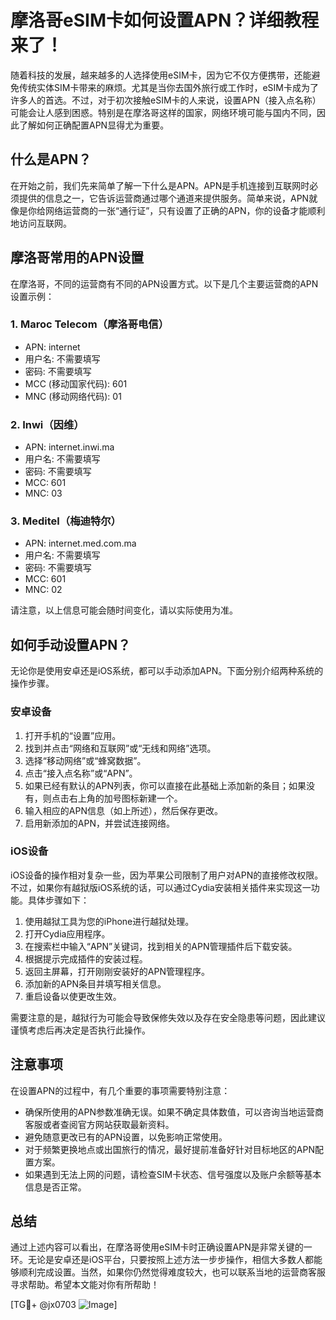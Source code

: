 # 摩洛哥eSIM卡如何设置APN？详细教程来了！

随着科技的发展，越来越多的人选择使用eSIM卡，因为它不仅方便携带，还能避免传统实体SIM卡带来的麻烦。尤其是当你去国外旅行或工作时，eSIM卡成为了许多人的首选。不过，对于初次接触eSIM卡的人来说，设置APN（接入点名称）可能会让人感到困惑。特别是在摩洛哥这样的国家，网络环境可能与国内不同，因此了解如何正确配置APN显得尤为重要。

## 什么是APN？

在开始之前，我们先来简单了解一下什么是APN。APN是手机连接到互联网时必须提供的信息之一，它告诉运营商通过哪个通道来提供服务。简单来说，APN就像是你给网络运营商的一张“通行证”，只有设置了正确的APN，你的设备才能顺利地访问互联网。

## 摩洛哥常用的APN设置

在摩洛哥，不同的运营商有不同的APN设置方式。以下是几个主要运营商的APN设置示例：

### 1. Maroc Telecom（摩洛哥电信）
- APN: internet
- 用户名: 不需要填写
- 密码: 不需要填写
- MCC (移动国家代码): 601
- MNC (移动网络代码): 01

### 2. Inwi（因维）
- APN: internet.inwi.ma
- 用户名: 不需要填写
- 密码: 不需要填写
- MCC: 601
- MNC: 03

### 3. Meditel（梅迪特尔）
- APN: internet.med.com.ma
- 用户名: 不需要填写
- 密码: 不需要填写
- MCC: 601
- MNC: 02

请注意，以上信息可能会随时间变化，请以实际使用为准。

## 如何手动设置APN？

无论你是使用安卓还是iOS系统，都可以手动添加APN。下面分别介绍两种系统的操作步骤。

### 安卓设备

1. 打开手机的“设置”应用。
2. 找到并点击“网络和互联网”或“无线和网络”选项。
3. 选择“移动网络”或“蜂窝数据”。
4. 点击“接入点名称”或“APN”。
5. 如果已经有默认的APN列表，你可以直接在此基础上添加新的条目；如果没有，则点击右上角的加号图标新建一个。
6. 输入相应的APN信息（如上所述），然后保存更改。
7. 启用新添加的APN，并尝试连接网络。

### iOS设备

iOS设备的操作相对复杂一些，因为苹果公司限制了用户对APN的直接修改权限。不过，如果你有越狱版iOS系统的话，可以通过Cydia安装相关插件来实现这一功能。具体步骤如下：

1. 使用越狱工具为您的iPhone进行越狱处理。
2. 打开Cydia应用程序。
3. 在搜索栏中输入“APN”关键词，找到相关的APN管理插件后下载安装。
4. 根据提示完成插件的安装过程。
5. 返回主屏幕，打开刚刚安装好的APN管理程序。
6. 添加新的APN条目并填写相关信息。
7. 重启设备以使更改生效。

需要注意的是，越狱行为可能会导致保修失效以及存在安全隐患等问题，因此建议谨慎考虑后再决定是否执行此操作。

## 注意事项

在设置APN的过程中，有几个重要的事项需要特别注意：

- 确保所使用的APN参数准确无误。如果不确定具体数值，可以咨询当地运营商客服或者查阅官方网站获取最新资料。
- 避免随意更改已有的APN设置，以免影响正常使用。
- 对于频繁更换地点或出国旅行的情况，最好提前准备好针对目标地区的APN配置方案。
- 如果遇到无法上网的问题，请检查SIM卡状态、信号强度以及账户余额等基本信息是否正常。

## 总结

通过上述内容可以看出，在摩洛哥使用eSIM卡时正确设置APN是非常关键的一环。无论是安卓还是iOS平台，只要按照上述方法一步步操作，相信大多数人都能够顺利完成设置。当然，如果你仍然觉得难度较大，也可以联系当地的运营商客服寻求帮助。希望本文能对你有所帮助！

[TG💪+ @jx0703 ![Image](https://github.com/user-attachments/assets/dbca1d08-cadb-493c-b0ec-ad6f7a83f270)]